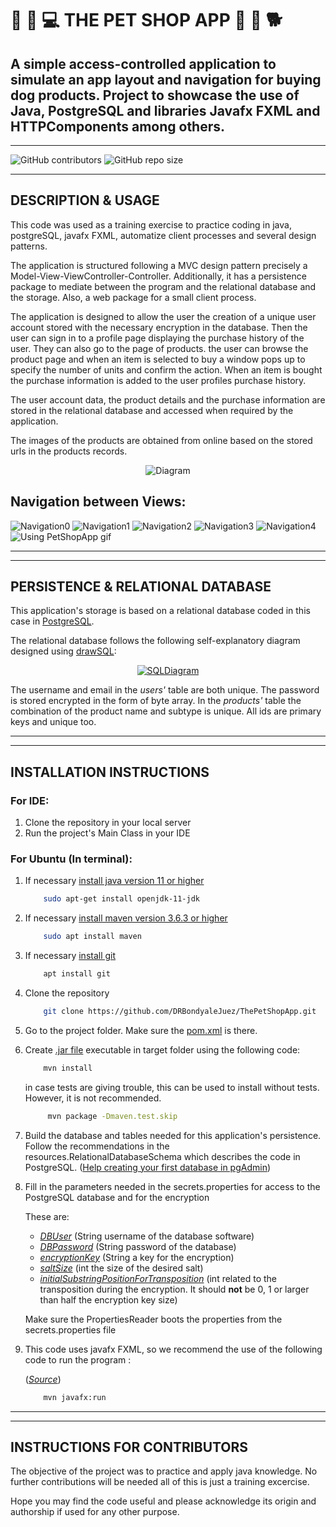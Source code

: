 
# 🐶 🦴 💻 __THE PET SHOP APP__ 🛒 🐾 🐕
## A simple access-controlled application to simulate an app layout and navigation for buying dog products. Project to showcase the use of Java, PostgreSQL and libraries Javafx FXML and HTTPComponents among others.
___

![GitHub contributors](https://img.shields.io/github/contributors/DRBondyaleJuez/ThePetShopApp)
![GitHub repo size](https://img.shields.io/github/repo-size/DRBondyaleJuez/ThePetShopApp)
___

## __DESCRIPTION & USAGE__
This code was used as a training exercise to practice coding in java, postgreSQL, javafx FXML, automatize client processes and several design patterns.

The application is structured following a MVC design pattern precisely a Model-View-ViewController-Controller. Additionally, it has a persistence
package to mediate between the program and the relational database and the storage. Also, a web package for a small client process.

The application is designed to allow the user the creation of a unique user account stored with the necessary encryption in the database.
Then the user can sign in to a profile page displaying the purchase history of the user. They can also go to the page of products.
the user can browse the product page and when an item is selected to buy a window pops up to specify the number of units and confirm the action.
When an item is bought the purchase information is added to the user profiles purchase history.

The user account data, the product details and the purchase information are stored in the relational database and accessed when required by the application.

The images of the products are obtained from online based on the stored urls in the products records.

<div style="text-align: center;">

![Diagram](https://user-images.githubusercontent.com/98281752/234335774-2681b59e-a12e-43c0-a6d6-86260b7074a8.png)

</div>

## __Navigation between Views:__
![Navigation0](https://user-images.githubusercontent.com/98281752/234335792-f9e1e998-eeca-4002-995a-577313d4013e.png)
![Navigation1](https://user-images.githubusercontent.com/98281752/234335809-61147deb-fd38-48bb-96e2-3024391d13e8.png)
![Navigation2](https://user-images.githubusercontent.com/98281752/234335821-b01b359e-0617-470e-acb1-061e36ea9067.png)
![Navigation3](https://user-images.githubusercontent.com/98281752/234335831-5c840353-2ffd-4ef1-8262-d2c13e0b7d6b.png)
![Navigation4](https://user-images.githubusercontent.com/98281752/234335841-9ab2e6b3-c3f7-421c-a09e-077ad42dbeb1.png)
![Using PetShopApp gif](https://user-images.githubusercontent.com/98281752/234351816-1e4d96b4-4c2c-475d-9ea8-5b92c51f9fec.gif)
___
___



## __PERSISTENCE & RELATIONAL DATABASE__

This application's storage is based on a relational database coded in this case in [PostgreSQL](https://www.postgresql.org/).

The relational database follows the following self-explanatory diagram designed using [drawSQL](https://drawsql.app/teams/danrbj/diagrams/beercatalogue):

<div style="text-align: center;">

[![SQLDiagram](https://user-images.githubusercontent.com/98281752/234360979-d6977ffe-84cf-47ad-a74e-d80a6f98174e.png)](https://drawsql.app/teams/danrbj/diagrams/beercatalogue)

</div>

The username and email in the *users'* table are both unique. The password is stored encrypted in the form of byte array.
In the *products'* table the combination of the product name and subtype
is unique. All ids are primary keys and unique too.

___
___


## __INSTALLATION INSTRUCTIONS__
### __For IDE:__
<!-- OL -->
1. Clone the repository in your local server
2. Run the project's Main Class in your IDE

### __For Ubuntu (In terminal):__
<!-- OL -->
1. If necessary [install java version 11 or higher](https://stackoverflow.com/questions/52504825/how-to-install-jdk-11-under-ubuntu)

    ```bash
        sudo apt-get install openjdk-11-jdk
    ```


2. If necessary [install maven version 3.6.3 or higher](https://phoenixnap.com/kb/install-maven-on-ubuntu)

   ```bash 
       sudo apt install maven
   ``` 

3. If necessary [install git](https://www.digitalocean.com/community/tutorials/how-to-install-git-on-ubuntu-20-04)

   ```bash 
       apt install git
   ```

4. Clone the repository

   ```bash 
       git clone https://github.com/DRBondyaleJuez/ThePetShopApp.git
   ```

5. Go to the project folder. Make sure the [pom.xml](https://maven.apache.org/guides/introduction/introduction-to-the-pom.html) is there.

6. Create [.jar file](https://en.wikipedia.org/wiki/JAR_(file_format)) executable in target folder using the following code:

    ```bash
        mvn install 
    ```
   in case tests are giving trouble, this can be used to install without tests. However, it is not recommended.
   ```bash
        mvn package -Dmaven.test.skip
    ```

7. Build the database and tables needed for this application's persistence. Follow the recommendations in the resources.RelationalDatabaseSchema which describes the code in PostgreSQL.
   ([Help creating your first database in pgAdmin](https://www.tutorialsteacher.com/postgresql/create-database))


8. Fill in the parameters needed in the secrets.properties for access to the PostgreSQL database and for the encryption

   These are:
    <!-- OL -->
    - <ins>*DBUser*</ins>  (String username of the database software)
    - <ins>*DBPassword*</ins>  (String password of the database)
    - <ins>*encryptionKey*</ins>  (String a key for the encryption)
    - <ins>*saltSize*</ins>  (int the size of the desired salt)
    - <ins>*initialSubstringPositionForTransposition*</ins>  (int related to the transposition during the encryption. It should __not__ be 0, 1 or larger than half the encryption key size)

   Make sure the PropertiesReader boots the properties from the secrets.properties file

9. This code uses javafx FXML, so we recommend the use of the following code  to run the program :

    ([*Source*](https://github.com/openjfx/javafx-maven-plugin))
    
    ```bash 
        mvn javafx:run
    ```

___
___
## __INSTRUCTIONS FOR CONTRIBUTORS__
The objective of the project was to practice and apply java knowledge. No further contributions will be needed all of this is just a training excercise.

Hope you may find the code useful and please acknowledge its origin and authorship if used for any other purpose.


